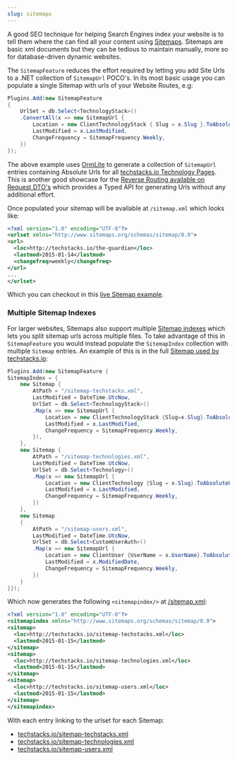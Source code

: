```yaml
---
slug: sitemaps
---
```


A good SEO technique for helping Search Engines index your website is to tell them where the can find all your content using [Sitemaps](https://support.google.com/webmasters/answer/156184?hl=en). Sitemaps are basic xml documents but they can be tedious to maintain manually, more so for database-driven dynamic websites. 

The `SitemapFeature` reduces the effort required by letting you add Site Urls to a .NET collection of `SitemapUrl` POCO's. 
In its most basic usage you can populate a single Sitemap with urls of your Website Routes, e.g:

```csharp
Plugins.Add(new SitemapFeature
{
    UrlSet = db.Select<TechnologyStack>()
    .ConvertAll(x => new SitemapUrl {
        Location = new ClientTechnologyStack { Slug = x.Slug }.ToAbsoluteUri(),
        LastModified = x.LastModified,
        ChangeFrequency = SitemapFrequency.Weekly,
    })
});
```

The above example uses [OrmLite](https://github.com/ServiceStack/ServiceStack.OrmLite) to generate a collection of `SitemapUrl` entries containing Absolute Urls for all [techstacks.io Technology Pages](http://techstacks.io/tech). This is another good showcase for the [Reverse Routing available on Request DTO's](/routing#reverse-routing) which provides a Typed API for generating Urls without any additional effort.

Once populated your sitemap will be available at `/sitemap.xml` which looks like:

```xml
<?xml version="1.0" encoding="UTF-8"?>
<urlset xmlns="http://www.sitemaps.org/schemas/sitemap/0.9">
<url>
  <loc>http://techstacks.io/the-guardian</loc>
  <lastmod>2015-01-14</lastmod>
  <changefreq>weekly</changefreq>
</url>
...
</urlset>
```

Which you can checkout in this [live Sitemap example](http://techstacks.io/sitemap-techstacks.xml).

### Multiple Sitemap Indexes

For larger websites, Sitemaps also support multiple [Sitemap indexes](https://support.google.com/webmasters/answer/75712?hl=en) which lets you split sitemap urls across multiple files. To take advantage of this in `SitemapFeature` you would instead populate the `SitemapIndex` collection with multiple `Sitemap` entries. An example of this is in the full [Sitemap used by techstacks.io](https://github.com/ServiceStackApps/TechStacks/blob/a114348e905b4334e93a5408c2fb76c5fb589501/src/TechStacks/TechStacks/AppHost.cs#L90-L128):

```csharp
Plugins.Add(new SitemapFeature {
SitemapIndex = {
    new Sitemap {
        AtPath = "/sitemap-techstacks.xml",
        LastModified = DateTime.UtcNow,
        UrlSet = db.Select<TechnologyStack>()
        .Map(x => new SitemapUrl {
            Location = new ClientTechnologyStack {Slug=x.Slug}.ToAbsoluteUri(),
            LastModified = x.LastModified,
            ChangeFrequency = SitemapFrequency.Weekly,
        }),
    },
    new Sitemap {
        AtPath = "/sitemap-technologies.xml",
        LastModified = DateTime.UtcNow,
        UrlSet = db.Select<Technology>()
        .Map(x => new SitemapUrl {
            Location = new ClientTechnology {Slug = x.Slug}.ToAbsoluteUri(),
            LastModified = x.LastModified,
            ChangeFrequency = SitemapFrequency.Weekly,
        })
    },
    new Sitemap
    {
        AtPath = "/sitemap-users.xml",
        LastModified = DateTime.UtcNow,
        UrlSet = db.Select<CustomUserAuth>()
        .Map(x => new SitemapUrl {
            Location = new ClientUser {UserName = x.UserName}.ToAbsoluteUri(),
            LastModified = x.ModifiedDate,
            ChangeFrequency = SitemapFrequency.Weekly,
        })
    }
}});
```

Which now generates the following `<sitemapindex/>` at [/sitemap.xml](http://techstacks.io/sitemap.xml):

```xml
<?xml version="1.0" encoding="UTF-8"?>
<sitemapindex xmlns="http://www.sitemaps.org/schemas/sitemap/0.9">
<sitemap>
  <loc>http://techstacks.io/sitemap-techstacks.xml</loc>
  <lastmod>2015-01-15</lastmod>
</sitemap>
<sitemap>
  <loc>http://techstacks.io/sitemap-technologies.xml</loc>
  <lastmod>2015-01-15</lastmod>
</sitemap>
<sitemap>
  <loc>http://techstacks.io/sitemap-users.xml</loc>
  <lastmod>2015-01-15</lastmod>
</sitemap>
</sitemapindex>
```

With each entry linking to the urlset for each Sitemap:

 - [techstacks.io/sitemap-techstacks.xml](http://techstacks.io/sitemap-techstacks.xml)
 - [techstacks.io/sitemap-technologies.xml](http://techstacks.io/sitemap-technologies.xml)
 - [techstacks.io/sitemap-users.xml](http://techstacks.io/sitemap-users.xml)

